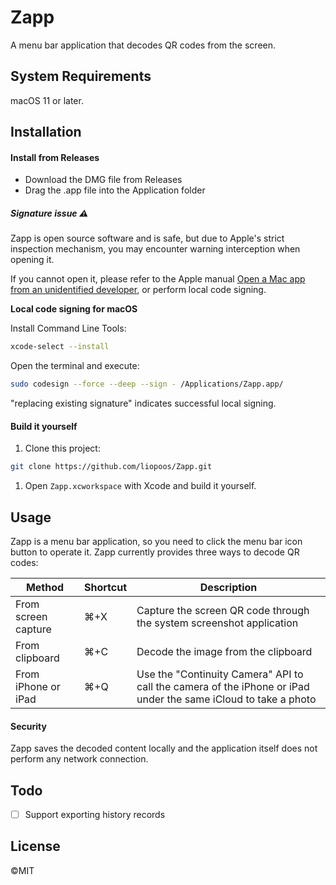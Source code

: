 # Zapp

A menu bar application that decodes QR codes from the screen.

## System Requirements

macOS 11 or later.

## Installation

#### Install from Releases

- Download the DMG file from Releases
- Drag the .app file into the Application folder

##### Signature issue ⚠️

Zapp is open source software and is safe, but due to Apple's strict inspection mechanism, you may encounter warning interception when opening it.

If you cannot open it, please refer to the Apple manual [Open a Mac app from an unidentified developer](https://support.apple.com/en-us/guide/mac-help/mh40616/mac), or perform local code signing.

**Local code signing for macOS**

Install Command Line Tools:

```bash
xcode-select --install
```

Open the terminal and execute:

```bash
sudo codesign --force --deep --sign - /Applications/Zapp.app/
```

"replacing existing signature" indicates successful local signing.

#### Build it yourself

1. Clone this project:

```bash
git clone https://github.com/liopoos/Zapp.git
```

1. Open `Zapp.xcworkspace` with Xcode and build it yourself.

## Usage

Zapp is a menu bar application, so you need to click the menu bar icon button to operate it. Zapp currently provides three ways to decode QR codes:

| Method              | Shortcut | Description                                                  |
| ------------------- | -------- | ------------------------------------------------------------ |
| From screen capture | ⌘+X      | Capture the screen QR code through the system screenshot application |
| From clipboard      | ⌘+C      | Decode the image from the clipboard                          |
| From iPhone or iPad | ⌘+Q      | Use the "Continuity Camera" API to call the camera of the iPhone or iPad under the same iCloud to take a photo |

#### Security

Zapp saves the decoded content locally and the application itself does not perform any network connection.

## Todo

- [ ]  Support exporting history records

## License

©MIT

